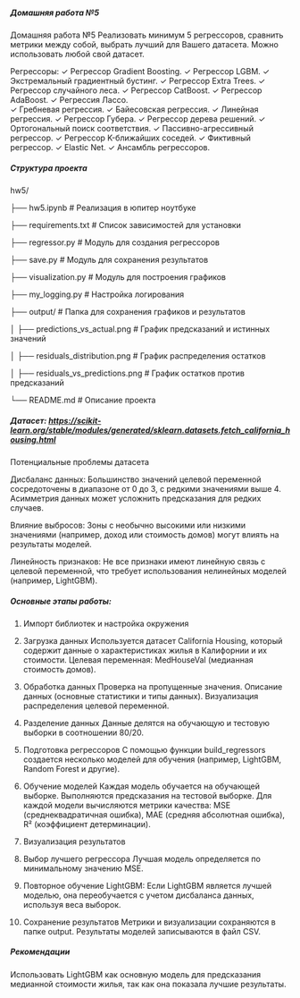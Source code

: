 ##### Домашняя работа №5
  
Домашняя работа №5
Реализовать минимум 5 регрессоров, сравнить метрики между собой, выбрать лучший для Вашего датасета. Можно использовать любой свой датасет.

Регрессоры:
✓ Регрессор Gradient Boosting.
✓ Регрессор LGBM.
✓ Экстремальный градиентный бустинг.
✓ Регрессор Extra Trees.
✓ Регрессор случайного леса. 
✓ Регрессор CatBoost.
✓ Регрессор AdaBoost.
✓ Регрессия Лассо.	
✓ Гребневая регрессия. 
✓ Байесовская регрессия.
✓ Линейная регрессия.
✓ Регрессор Губера.
✓ Регрессор дерева решений.
✓ Ортогональный поиск соответствия.
✓ Пассивно-агрессивный регрессор. 
✓ Регрессор K-ближайших соседей.
✓ Фиктивный регрессор.
✓ Elastic Net.
✓ Ансамбль регрессоров.

##### Структура проекта

hw5/

├── hw5.ipynb                    # Реализация в юпитер ноутбуке

├── requirements.txt             # Список зависимостей для установки

├── regressor.py                 # Модуль для создания регрессоров

├── save.py                      # Модуль для сохранения результатов

├── visualization.py             # Модуль для построения графиков

├── my_logging.py                # Настройка логирования

├── output/                      # Папка для сохранения графиков и результатов

│   ├── predictions_vs_actual.png    # График предсказаний и истинных значений

│   ├── residuals_distribution.png   # График распределения остатков

│   ├── residuals_vs_predictions.png # График остатков против предсказаний

└── README.md                    # Описание проекта

##### Датасет: https://scikit-learn.org/stable/modules/generated/sklearn.datasets.fetch_california_housing.html

Потенциальные проблемы датасета

Дисбаланс данных:
Большинство значений целевой переменной сосредоточены в диапазоне от 0 до 3, с редкими значениями выше 4.
Асимметрия данных может усложнить предсказания для редких случаев.

Влияние выбросов:
Зоны с необычно высокими или низкими значениями (например, доход или стоимость домов) могут влиять на результаты моделей.

Линейность признаков:
Не все признаки имеют линейную связь с целевой переменной, что требует использования нелинейных моделей (например, LightGBM).

##### Основные этапы работы:
1. Импорт библиотек и настройка окружения

2. Загрузка данных
Используется датасет California Housing, который содержит данные о характеристиках жилья в Калифорнии и их стоимости.
Целевая переменная: MedHouseVal (медианная стоимость домов).

3. Обработка данных
Проверка на пропущенные значения.
Описание данных (основные статистики и типы данных).
Визуализация распределения целевой переменной.

4. Разделение данных
Данные делятся на обучающую и тестовую выборки в соотношении 80/20.

5. Подготовка регрессоров
С помощью функции build_regressors создается несколько моделей для обучения (например, LightGBM, Random Forest и другие).

6. Обучение моделей
Каждая модель обучается на обучающей выборке.
Выполняются предсказания на тестовой выборке.
Для каждой модели вычисляются метрики качества:
MSE (среднеквадратичная ошибка),
MAE (средняя абсолютная ошибка),
R² (коэффициент детерминации).

7. Визуализация результатов

8. Выбор лучшего регрессора
Лучшая модель определяется по минимальному значению MSE.

9. Повторное обучение LightGBM:
Если LightGBM является лучшей моделью, она переобучается с учетом дисбаланса данных, используя веса выборок.
10. Сохранение результатов
Метрики и визуализации сохраняются в папке output.
Результаты моделей записываются в файл CSV.

##### Рекомендации
Использовать LightGBM как основную модель для предсказания медианной стоимости жилья, так как она показала лучшие результаты.

